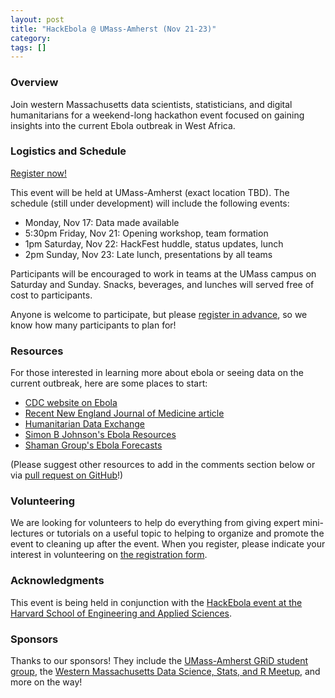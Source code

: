 ```yaml
---
layout: post
title: "HackEbola @ UMass-Amherst (Nov 21-23)"
category: 
tags: []
---
```


### Overview
Join western Massachusetts data scientists, statisticians, and digital humanitarians for a weekend-long hackathon event focused on gaining insights into the current Ebola outbreak in West Africa.

### Logistics and Schedule
[Register now!](http://tinyurl.com/umass-hack-ebola)

This event will be held at UMass-Amherst (exact location TBD). The schedule (still under development) will include the following events:

* Monday, Nov 17: Data made available
* 5:30pm Friday, Nov 21: Opening workshop, team formation
* 1pm Saturday, Nov 22: HackFest huddle, status updates, lunch 
* 2pm Sunday, Nov 23: Late lunch, presentations by all teams

Participants will be encouraged to work in teams at the UMass campus on Saturday and Sunday. Snacks, beverages, and lunches will served free of cost to participants.

Anyone is welcome to participate, but please [register in advance](http://tinyurl.com/umass-hack-ebola), so we know how many participants to plan for!


### Resources
For those interested in learning more about ebola or seeing data on the current outbreak, here are some places to start:

* [CDC website on Ebola](http://www.cdc.gov/vhf/ebola/)
* [Recent New England Journal of Medicine article](http://www.nejm.org/doi/full/10.1056/NEJMoa1411100#t=articleTop)
* [Humanitarian Data Exchange](https://data.hdx.rwlabs.org/dataset?tags=ebola)
* [Simon B Johnson's Ebola Resources](http://simonbjohnson.github.io/)
* [Shaman Group's Ebola Forecasts](http://cpid.iri.columbia.edu/)


(Please suggest other resources to add in the comments section below or via [pull request on GitHub](https://github.com/UMassAmherst-GRiD/UMassAmherst-GRiD.github.io)!)

### Volunteering
We are looking for volunteers to help do everything from giving expert mini-lectures or tutorials on a useful topic to helping to organize and promote the event to cleaning up after the event. When you register, please indicate your interest in volunteering on [the registration form](http://tinyurl.com/umass-hack-ebola).


### Acknowledgments
This event is being held in conjunction with the [HackEbola event at the Harvard School of Engineering and Applied Sciences](http://projects.iq.harvard.edu/hack/home-0).

### Sponsors
Thanks to our sponsors! They include the [UMass-Amherst GRiD student group](http://umassamherst-grid.github.io/), the [Western Massachusetts Data Science, Stats, and R Meetup](http://www.meetup.com/Pioneer-Valley-and-Five-College-R-Statistical-Meetup/), and more on the way!
